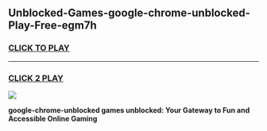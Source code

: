 
## Unblocked-Games-google-chrome-unblocked-Play-Free-egm7h
<h3>
<a href="https://premium76.site?title=google-chrome-unblocked&ref=23A">CLICK TO PLAY</a></h3>
<hr>

<h3>
<a href="https://premium76.site?title=google-chrome-unblocked&ref=23A">CLICK 2 PLAY</a>
  
</h3>

<a href="https://premium76.site?title=google-chrome-unblocked&ref=23A"><img src="https://clearcache.store/games.png"></a>


**google-chrome-unblocked games unblocked: Your Gateway to Fun and Accessible Online Gaming**
